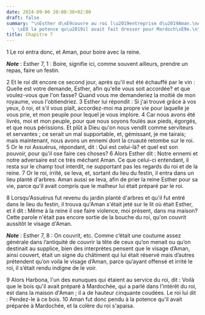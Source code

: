 ```yaml
---
date: 2024-09-06 20:00:38+02:00
draft: false
summary: "\nEsther d\xE9couvre au roi l\u2019entreprise d\u2019Aman.\nAman est pendu\
  \ \xE0 la potence qu\u2019il avait fait dresser pour Mardoch\xE9e.\n"
title: Chapitre 7
---
```





1 Le roi entra donc, et Aman, pour boire avec la reine.

***Note*** :  Esther 7, 1 : Boire, signifie ici, comme souvent ailleurs, prendre un repas, faire un festin.

2 Et le roi dit encore ce second jour, après qu'il eut été échauffé par le vin : Quelle est votre demande, Esther, afin qu'elle vous soit accordée? et que voulez-vous que l'on fasse? Quand vous me demanderiez la moitié de mon royaume, vous l'obtiendriez. 3 Esther lui répondit : Si j'ai trouvé grâce à vos yeux, ô roi, et s'il vous plaît, accordez-moi ma propre vie pour laquelle je vous prie, et mon peuple pour lequel je vous implore. 4 Car nous avons été livrés, moi et mon peuple, pour que nous soyons foulés aux pieds, égorgés, et que nous périssions. Et plût à Dieu qu'on nous vendît comme serviteurs et servantes ; ce serait un mal supportable, et, gémissant, je me tairais; mais maintenant, nous avons un ennemi dont la cruauté retombe sur le roi. 5 Or le roi Assuérus, répondant, dit : Qui est celui-là? et quel est son pouvoir, pour qu'il ose faire ces choses? 6 Alors Esther dit : Notre ennemi et notre adversaire est ce très méchant Aman. Ce que celui-ci entendant, il resta sur le champ tout interdit, ne
supportant pas les regards du roi et de la reine. 7 Or le roi, irrité, se leva, et, sortant du lieu du festin, il entra dans un lieu planté d'arbres. Aman aussi se leva, afin de prier la reine Esther pour sa vie, parce qu'il avait compris que le malheur lui était préparé par le roi.


8 Lorsqu'Assuérus fut revenu du jardin planté d'arbres et qu'il fut entré dans le lieu du festin, il trouva qu'Aman s'était jeté sur le lit où était Esther, et il dit : Même à la reine il ose faire violence, moi présent, dans ma maison? Cette parole n'était pas encore sortie de la bouche du roi, qu'on couvrit aussitôt le visage d'Aman.

***Note*** :  Esther 7, 8 : On couvrit, etc. Comme c’était une coutume assez générale dans l’antiquité de couvrir la tête de ceux qu’on menait ou qu’on destinait au supplice, bien des interprètes pensent que le visage d’Aman, ainsi couvert, était un signe du châtiment qui lui était réservé mais d’autres prétendent qu’on voila le visage d’Aman, parce qu’ayant offensé et irrité le roi, il s’était rendu indigne de le voir.

9 Alors Harbona, l'un des eunuques qui étaient au service du roi, dit : Voilà que le bois qu'il avait préparé à Mardochée, qui a parlé dans l'intérêt du roi, est dans la maison d'Aman ; il a de hauteur cinquante coudées. Le roi lui dit : Pendez-le à ce bois. 10 Aman fut donc pendu à la potence qu'il avait préparée à Mardochée, et la colère du roi s'apaisa.


